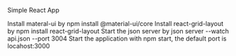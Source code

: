 Simple React App



Install materal-ui by npm install @material-ui/core
Install react-grid-layout by npm install react-grid-layout
Start the json server by json server --watch api.json --port 3004
Start the application with npm start, the default port is locahost:3000
